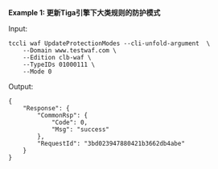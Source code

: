 **Example 1: 更新Tiga引擎下大类规则的防护模式**



Input: 

```
tccli waf UpdateProtectionModes --cli-unfold-argument  \
    --Domain www.testwaf.com \
    --Edition clb-waf \
    --TypeIDs 01000111 \
    --Mode 0
```

Output: 
```
{
    "Response": {
        "CommonRsp": {
            "Code": 0,
            "Msg": "success"
        },
        "RequestId": "3bd023947880421b3662db4abe"
    }
}
```

